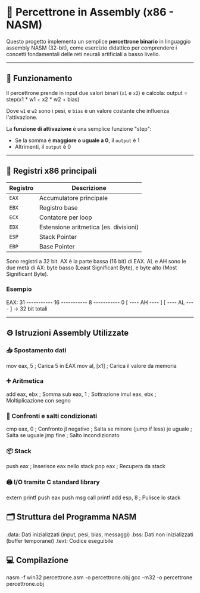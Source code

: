 # 🧠 Percettrone in Assembly (x86 - NASM)

Questo progetto implementa un semplice **percettrone binario** in linguaggio assembly NASM (32-bit), come esercizio didattico per comprendere i concetti fondamentali delle reti neurali artificiali a basso livello.

---

## 🚀 Funzionamento

Il percettrone prende in input due valori binari (`x1` e `x2`) e calcola: output = step(x1 * w1 + x2 * w2 + bias)

Dove `w1` e `w2` sono i pesi, e `bias` è un valore costante che influenza l'attivazione.

La **funzione di attivazione** è una semplice funzione "step":
- Se la somma è **maggiore o uguale a 0**, il `output` è 1
- Altrimenti, il `output` è 0

---

## 🔧 Registri x86 principali

| Registro | Descrizione                          |
|----------|--------------------------------------|
| `EAX`    | Accumulatore principale              |
| `EBX`    | Registro base                        |
| `ECX`    | Contatore per loop                   |
| `EDX`    | Estensione aritmetica (es. divisioni)|
| `ESP`    | Stack Pointer                        |
| `EBP`    | Base Pointer                         |

Sono registri a 32 bit.
AX è la parte bassa (16 bit) di EAX.
AL e AH sono le due metà di AX: byte basso (Least Significant Byte), e byte alto  (Most Significant Byte).

### Esempio
EAX:  31 ----------- 16 ----------- 8 ----------- 0
      [  ---- AH ----  ]           [ ---- AL ---- ]  → 32 bit totali


---

## ⚙️ Istruzioni Assembly Utilizzate

### 📥 Spostamento dati
mov eax, 5        ; Carica 5 in EAX
mov al, [x1]      ; Carica il valore da memoria

### ➕ Aritmetica
add eax, ebx      ; Somma
sub eax, 1        ; Sottrazione
imul eax, ebx     ; Moltiplicazione con segno

### 🔁 Confronti e salti condizionati
cmp eax, 0        ; Confronto
jl negativo       ; Salta se minore (jump if less)
je uguale         ; Salta se uguale
jmp fine          ; Salto incondizionato

### 📦 Stack
push eax          ; Inserisce eax nello stack
pop eax           ; Recupera da stack

### 🖨️ I/O tramite C standard library
extern printf
push eax
push msg
call printf
add esp, 8        ; Pulisce lo stack

## 🗂️ Struttura del Programma NASM
.data: Dati inizializzati (input, pesi, bias, messaggi)
.bss: Dati non inizializzati (buffer temporanei)
.text: Codice eseguibile

## 💻 Compilazione
nasm -f win32 percettrone.asm -o percettrone.obj
gcc -m32 -o percettrone percettrone.obj
